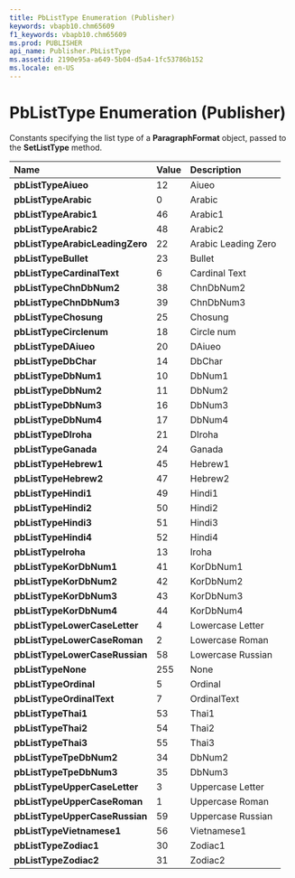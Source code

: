 ```yaml
---
title: PbListType Enumeration (Publisher)
keywords: vbapb10.chm65609
f1_keywords: vbapb10.chm65609
ms.prod: PUBLISHER
api_name: Publisher.PbListType
ms.assetid: 2190e95a-a649-5b04-d5a4-1fc53786b152
ms.locale: en-US
---
```



# PbListType Enumeration (Publisher)

Constants specifying the list type of a  **ParagraphFormat** object, passed to the **SetListType** method.



|**Name**|**Value**|**Description**|
|:-----|:-----|:-----|
| **pbListTypeAiueo**|12|Aiueo|
| **pbListTypeArabic**|0|Arabic|
| **pbListTypeArabic1**|46|Arabic1|
| **pbListTypeArabic2**|48|Arabic2|
| **pbListTypeArabicLeadingZero**|22|Arabic Leading Zero|
| **pbListTypeBullet**|23|Bullet|
| **pbListTypeCardinalText**|6|Cardinal Text|
| **pbListTypeChnDbNum2**|38|ChnDbNum2|
| **pbListTypeChnDbNum3**|39|ChnDbNum3|
| **pbListTypeChosung**|25|Chosung|
| **pbListTypeCirclenum**|18|Circle num|
| **pbListTypeDAiueo**|20|DAiueo|
| **pbListTypeDbChar**|14|DbChar|
| **pbListTypeDbNum1**|10|DbNum1|
| **pbListTypeDbNum2**|11|DbNum2|
| **pbListTypeDbNum3**|16|DbNum3|
| **pbListTypeDbNum4**|17|DbNum4|
| **pbListTypeDIroha**|21|DIroha|
| **pbListTypeGanada**|24|Ganada|
| **pbListTypeHebrew1**|45|Hebrew1|
| **pbListTypeHebrew2**|47|Hebrew2|
| **pbListTypeHindi1**|49|Hindi1|
| **pbListTypeHindi2**|50|Hindi2|
| **pbListTypeHindi3**|51|Hindi3|
| **pbListTypeHindi4**|52|Hindi4|
| **pbListTypeIroha**|13|Iroha|
| **pbListTypeKorDbNum1**|41|KorDbNum1|
| **pbListTypeKorDbNum2**|42|KorDbNum2|
| **pbListTypeKorDbNum3**|43|KorDbNum3|
| **pbListTypeKorDbNum4**|44|KorDbNum4|
| **pbListTypeLowerCaseLetter**|4|Lowercase Letter|
| **pbListTypeLowerCaseRoman**|2|Lowercase Roman|
| **pbListTypeLowerCaseRussian**|58|Lowercase Russian|
| **pbListTypeNone**|255|None|
| **pbListTypeOrdinal**|5|Ordinal|
| **pbListTypeOrdinalText**|7|OrdinalText|
| **pbListTypeThai1**|53|Thai1|
| **pbListTypeThai2**|54|Thai2|
| **pbListTypeThai3**|55|Thai3|
| **pbListTypeTpeDbNum2**|34|DbNum2|
| **pbListTypeTpeDbNum3**|35|DbNum3|
| **pbListTypeUpperCaseLetter**|3|Uppercase Letter|
| **pbListTypeUpperCaseRoman**|1|Uppercase Roman|
| **pbListTypeUpperCaseRussian**|59|Uppercase Russian|
| **pbListTypeVietnamese1**|56|Vietnamese1|
| **pbListTypeZodiac1**|30|Zodiac1|
| **pbListTypeZodiac2**|31|Zodiac2|

